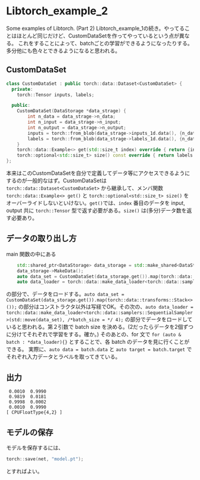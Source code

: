 # Libtorch_example_2
Some examples of Libtorch. (Part 2)
Libtorch_example_1の続き。やってることはほとんど同じだけど、CustomDataSetを作ってやっているという点が異なる。
これをすることによって、batchごとの学習ができるようになったりする。多分他にも色々とできるようになると思われる。

CustomDataSet
-
```c++
class CustomDataSet : public torch::data::Dataset<CustomDataSet> {
  private:
    torch::Tensor inputs, labels;

  public:
    CustomDataSet(DataStorage *data_strage) {
        int n_data = data_strage->n_data;
        int n_input = data_strage->n_input;
        int n_output = data_strage->n_output;
        inputs = torch::from_blob(data_strage->inputs_1d.data(), {n_data, n_input});
        labels = torch::from_blob(data_strage->labels_1d.data(), {n_data, n_output});
    }
    torch::data::Example<> get(std::size_t index) override { return {inputs[index], labels[index]}; }
    torch::optional<std::size_t> size() const override { return labels.size(0); }
};
```
本来はこのCustomDataSetを自分で定義してデータ等にアクセスできるようにするのが一般的なはず。CustomDataSetは`torch::data::Dataset<CustomDataSet>` から継承して、メンバ関数`torch::data::Example<> get()` と `torch::optional<std::size_t> size()` をオーバーライドしないといけない。`get()`では、`index` 番目のデータを input, output 共に `torch::Tensor` 型で返す必要がある。`size()` は(多分)データ数を返す必要あり。

データの取り出し方
-
main 関数の中にある
```c++
    std::shared_ptr<DataStorage> data_storage = std::make_shared<DataStorage>();
    data_storage->MakeData();
    auto data_set = CustomDataSet(data_storage.get()).map(torch::data::transforms::Stack<>());
    auto data_loader = torch::data::make_data_loader<torch::data::samplers::SequentialSampler>(std::move(data_set), /*batch_size = */ 4);
```
の部分で、データをロードする。`auto data_set = CustomDataSet(data_storage.get()).map(torch::data::transforms::Stack<>());`
の部分はコンストラクタ以外は写経でOK。その次の、`auto data_loader = torch::data::make_data_loader<torch::data::samplers::SequentialSampler>(std::move(data_set), /*batch_size = */ 4);`
の部分でデータをロードしていると思われる。第２引数で batch size を決める。(2だったらデータを2個ずつに分けてそれぞれで学習をする。確か。)
そのあとの、for 文で
`for (auto & batch : *data_loader){}` とすることで、各 batch のデータを見に行くことができる。
実際に、`auto data = batch.data` と `auto target = batch.target` でそれぞれ入力データとラベルを取ってきている。

出力
-

```
 0.0010  0.9990
 0.9819  0.0181
 0.9998  0.0002
 0.0010  0.9990
[ CPUFloatType{4,2} ]
```

モデルの保存
-

モデルを保存するには、
```c++
torch::save(net, "model.pt");
```
とすればよい。